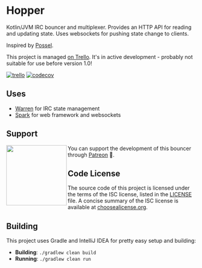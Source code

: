 # Hopper
Kotlin/JVM IRC bouncer and multiplexer. Provides an HTTP API for reading and updating state. Uses websockets for pushing state change to clients.

Inspired by [Possel](https://github.com/possel/possel).

This project is managed [on Trello](https://trello.com/b/KgFspfjh/hopper). It's in active development - probably not suitable for use before version 1.0!

[![trello](https://img.shields.io/badge/trello-%F0%9F%93%8B-blue.svg)](https://trello.com/b/KgFspfjh/hopper) [![codecov](https://codecov.io/gh/WillowChat/Hopper/branch/develop/graph/badge.svg)](https://codecov.io/gh/WillowChat/Hopper)

## Uses
* [Warren](https://github.com/carrotcodes/warren) for IRC state management
* [Spark](https://github.com/perwendel/spark) for web framework and websockets

## Support

<a href="https://patreon.com/carrotcodes"><img src="https://s3.amazonaws.com/patreon_public_assets/toolbox/patreon.png" align="left" width="160" ></a>
You can support the development of this bouncer through [Patreon](https://patreon.com/carrotcodes) 🎉.

## Code License
The source code of this project is licensed under the terms of the ISC license, listed in the [LICENSE](LICENSE.md) file. A concise summary of the ISC license is available at [choosealicense.org](http://choosealicense.com/licenses/isc/).

## Building
This project uses Gradle and IntelliJ IDEA for pretty easy setup and building:
* **Building**: `./gradlew clean build`
* **Running**: `./gradlew clean run`
